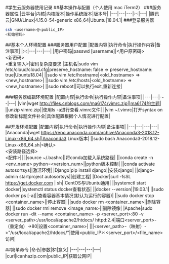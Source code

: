 #学生云服务器使用记录
##基本操作与配置（个人使用 mac iTerm2）
###服务器属性
|云平台|内核|内核版本|操作系统版本|版本号|
|---|---|---|:-:|---|
|腾讯云|GNU/Linux|4.15.0-54-generic x86_64|Ubuntu|18.04.1|
###登录服务器
```sh
ssh <username>@<public_IP>
<初始密码>
```
##基本个人环境配置
###服务器用户配置
|配置内容|执行命令|执行操作内容|备注事项|
|:-:|---|---|---|
|用户密码|passwd [username]|<用户原密码><br><新密码><br><重复输入>|密码复杂度要求
|主机名|sudo vim /etc/cloud/cloud.cfg|preserve_hostname: false => preserve_hostname: true|Ubuntu18.04|
||sudo vim /etc/hostname|\<old_hostname\> => \<new_hostname\>|
||sudo vim /etc/hosts|\<old_hostname\> => \<new_hostname\>|
||sudo reboot||可以执行exit,重新连接|

###服务器编辑环境配置
|配置内容|执行命令|执行操作内容|备注事项|
|---|---|---|---|
|vim|wget  http://files.cnblogs.com/ma6174/vimrc.zip||ma6174的主题|
||unzip vimrc.zip||使用ls -a进行查看.vimrc文件|
||vim ~/.vimrc|打开syntax on<br>修改新标题文件补全|具体配置根据个人情况进行配置|

##开发环境配置
|配置内容|执行命令|执行操作内容|备注事项|
|---|---|---|---|
|Anaconda|wget https://repo.anaconda.com/archive/Anaconda3-2018.12-Linux-x86_64.sh||Anaconda3 Linux版本|
||sudo bash Anaconda3-2018.12-Linux-x86_64.sh|<确认><br><安装路径选择><br><配件>||
||source ~/.bashrc||将conda加载入系统路径|
||conda create -n \<env\_name\> python=\<version\_num\>||python版本控制|
||conda activate autosortsys||激活环境|
|Django|pip install django||安装django|
||django-admin startproject autosortsys||创建工程|
|Docker|curl -fsSL https://get.docker.com \| sh||CentOS与Ubuntu通用|
||systemctl start docker||systemctl status docker查看状态|
||docker --version||19.03.1|
||sudo docker ps [-a]||查看容器基本情况(默认为运行的容器)|
||sudo docker stop \<container\_name\>||停止容器|
||sudo docker rm \<container\_name\>||删除容器|
||sudo docker rmi remove \<image\_name\>||删除镜像|
|Apache|sudo docker run -dit --name \<container\_name\> -p \<server\_port\>:80 -v \<server\_path\>:/usr/local/apache2/htdocs/ httpd:2.4|端口\<server\_port\>-（重定向）->80|设置\<container\_name\>|
|||\<server\_path>-（映射）->"/usr/local/apache2/htdocs/"|使用\<public\_IP\>:\<server\_port\>/\<file_name>访问|

##简单命令
|命令|参数|$1|意义|
|---|---|---|---|
|curl|icanhazip.com|public_IP|获取公网IP|
